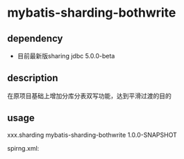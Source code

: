 # mybatis-sharding-bothwrite

## dependency
- 目前最新版sharing jdbc 5.0.0-beta

## description
在原项目基础上增加分库分表双写功能，达到平滑过渡的目的

## usage
<dependency>
    <groupId>xxx.sharding</groupId>
    <artifactId>mybatis-sharding-bothwrite</artifactId>
    <version>1.0.0-SNAPSHOT</version>
</dependency>

spirng.xml:
<bean id="mybatisShardingBothWriter" class="yunnex.sharding.bothwrite.MybatisShardingBothWriter">
    <property name="shardingSphereDataSource" ref="shardingSphereDataSource"></property>
</bean>
